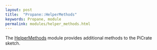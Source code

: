 ```yaml
---
layout: post
title:  "Propane::HelperMethods"
keywords: Propane, module
permalink: modules/helper_methods.html
---
```

The [HelperMethods][HelperMethods] module provides additional methods to the PiCrate sketch.


[HelperMethods]:https://github.com/ruby-processing/PiCrate/blob/master/lib/picrate/helper_methods.rb
